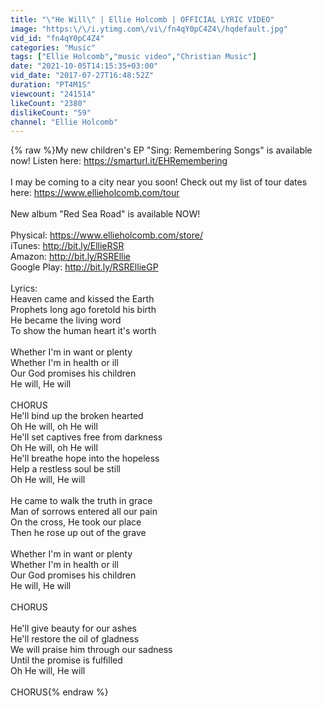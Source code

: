 ```yaml
---
title: "\"He Will\" | Ellie Holcomb | OFFICIAL LYRIC VIDEO"
image: "https:\/\/i.ytimg.com\/vi\/fn4qY0pC4Z4\/hqdefault.jpg"
vid_id: "fn4qY0pC4Z4"
categories: "Music"
tags: ["Ellie Holcomb","music video","Christian Music"]
date: "2021-10-05T14:15:35+03:00"
vid_date: "2017-07-27T16:48:52Z"
duration: "PT4M1S"
viewcount: "241514"
likeCount: "2380"
dislikeCount: "59"
channel: "Ellie Holcomb"
---
```

{% raw %}My new children's EP &quot;Sing: Remembering Songs&quot; is available now! Listen here: <a rel="nofollow" target="blank" href="https://smarturl.it/EHRemembering">https://smarturl.it/EHRemembering</a><br /><br />I may be coming to a city near you soon! Check out my list of tour dates here: <a rel="nofollow" target="blank" href="https://www.ellieholcomb.com/tour">https://www.ellieholcomb.com/tour</a><br /><br />New album &quot;Red Sea Road&quot; is available NOW! <br /><br />Physical: <a rel="nofollow" target="blank" href="https://www.ellieholcomb.com/store/">https://www.ellieholcomb.com/store/</a><br />iTunes: <a rel="nofollow" target="blank" href="http://bit.ly/EllieRSR">http://bit.ly/EllieRSR</a><br />Amazon: <a rel="nofollow" target="blank" href="http://bit.ly/RSREllie">http://bit.ly/RSREllie</a><br />Google Play: <a rel="nofollow" target="blank" href="http://bit.ly/RSREllieGP">http://bit.ly/RSREllieGP</a><br /><br />Lyrics:<br />Heaven came and kissed the Earth<br />Prophets long ago foretold his birth<br />He became the living word<br />To show the human heart it's worth<br /><br />Whether I'm in want or plenty<br />Whether I'm in health or ill<br />Our God promises his children<br />He will, He will<br /><br />CHORUS<br />He'll bind up the broken hearted<br />Oh He will, oh He will<br />He'll set captives free from darkness<br />Oh He will, oh He will<br />He'll breathe hope into the hopeless<br />Help a restless soul be still<br />Oh He will, He will<br /><br />He came to walk the truth in grace<br />Man of sorrows entered all our pain<br />On the cross, He took our place<br />Then he rose up out of the grave<br /><br />Whether I'm in want or plenty<br />Whether I'm in health or ill<br />Our God promises his children<br />He will, He will<br /><br />CHORUS<br /><br />He'll give beauty for our ashes<br />He'll restore the oil of gladness<br />We will praise him through our sadness<br />Until the promise is fulfilled<br />Oh He will, He will<br /><br />CHORUS{% endraw %}
